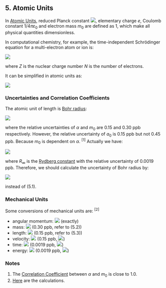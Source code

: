 ## 5. Atomic Units

In [Atomic Units](https://en.wikipedia.org/wiki/Hartree_atomic_units), reduced Planck constant <img src="https://latex.codecogs.com/gif.latex?\hbar">, elementary charge *e*, Coulomb constant 1/4*πε*<sub>0</sub> and electron mass *m*<sub>0</sub> are defined as 1, which make all physical quantities dimensionless.

In computational chemistry, for example, the time-independent Schrödinger equation for a multi-electron atom or ion is:

<img src="https://latex.codecogs.com/gif.latex?{\left\{-\frac{\hbar^2}{2m_e}\sum\limits_{i=1}^N\nabla_i^2-\frac{e^2}{4\pi\varepsilon_0}\left(Z\sum\limits_{i=1}^N\frac{1}{\left|\mathbf{r}_i\right|}-\sum\limits_{i=1}^N\sum\limits_{j=1}^{i-1}\frac{1}{\left|\mathbf{r}_i-\mathbf{r}_j\right|}\right)\right\}\Psi\left(\mathbf{r}_1,\mathbf{r}_2,\cdots,\mathbf{r}_N\right)=E\Psi\left(\mathbf{r}_1,\mathbf{r}_2,\cdots,\mathbf{r}_N\right)}">

where *Z* is the nuclear charge number *N* is the number of electrons.

It can be simplified in atomic units as:

<img src="https://latex.codecogs.com/gif.latex?{\left\{-\frac{1}2\sum\limits_{i=1}^N\nabla_i^2-Z\sum\limits_{i=1}^N\frac{1}{\left|\mathbf{r}_i\right|}+\sum\limits_{i=1}^N\sum\limits_{j=1}^{i-1}\frac{1}{\left|\mathbf{r}_i-\mathbf{r}_j\right|}\right\}\Psi\left(\mathbf{r}_1,\mathbf{r}_2,\cdots,\mathbf{r}_N\right)=E\Psi\left(\mathbf{r}_1,\mathbf{r}_2,\cdots,\mathbf{r}_N\right)}">

### Uncertainties and Correlation Coefficients

The atomic unit of length is [Bohr radius](https://en.wikipedia.org/wiki/Bohr_radius):

<img src="https://latex.codecogs.com/gif.latex?a_0=\frac{4\pi\varepsilon_0\hbar^2}{m_ee^2}=\frac{\hbar}{c{\alpha}m_e}\quad(5.1)">

where the relative uncertainties of *α* and *m*<sub>0</sub> are 0.15 and 0.30 ppb respectively. However, the relative uncertainty of *a*<sub>0</sub> is 0.15 ppb but not 0.45 ppb. Because *m*<sub>0</sub> is dependent on *α*. <sup>[1]</sup> Actually we have:

<img src="https://latex.codecogs.com/gif.latex?m_e=\frac{4\pi{\hbar}R_\infty}{c\alpha^2}\quad(5.2)">

where *R*<sub>∞</sub> is the [Rydberg constant](https://en.wikipedia.org/wiki/Rydberg_constant) with the relative uncertainty of 0.0019 ppb. Therefore, we should calculate the uncertainty of Bohr radius by:

<img src="https://latex.codecogs.com/gif.latex?a_0=\frac{\alpha}{4{\pi}R_\infty}\quad(5.3)">

instead of (5.1).

### Mechanical Units

Some conversions of mechanical units are: <sup>[2]</sup>

- angular momentum: <img src="https://latex.codecogs.com/gif.latex?1\overset{\frown}=1.054571817646156...{\times}10^{-34}\;\text{J\;s}"> (exactly)
- mass: <img src="https://latex.codecogs.com/gif.latex?1\overset{\frown}=9.1093837015(27){\times}10^{-31}\;\text{kg}"> (0.30 ppb, refer to (5.2))
- length: <img src="https://latex.codecogs.com/gif.latex?1\overset{\frown}=5.2917721090(8){\times}10^{-11}\;\text{m}"> (0.15 ppb, refer to (5.3))
- velocity: <img src="https://latex.codecogs.com/gif.latex?1\overset{\frown}=2.18769126364(33){\times}10^{6}\;\text{m/s}"> (0.15 ppb, <img src="https://latex.codecogs.com/gif.latex?e^2/4\pi\varepsilon_0\hbar=c\alpha">)
- time: <img src="https://latex.codecogs.com/gif.latex?1\overset{\frown}=2.418884326586(5){\times}10^{-17}\;\text{s}"> (0.0019 ppb, <img src="https://latex.codecogs.com/gif.latex?a_0/c\alpha=1/4{\pi}cR_\infty">)
- energy: <img src="https://latex.codecogs.com/gif.latex?1\overset{\frown}=4.359744722207(8){\times}10^{-18}\;\text{J}"> (0.0019 ppb, <img src="https://latex.codecogs.com/gif.latex?m_ec^2\alpha^2=4\pi{\hbar}R_\infty">)

### Notes

1. The [Correlation Coefficient](https://physics.nist.gov/cgi-bin/cuu/CCValue?me|ShowSecond=&First=alph) between *α* and *m*<sub>0</sub> is close to 1.0.
2. [Here](uncertainties/atomic.py) are the calculations.